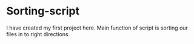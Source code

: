# Sorting-script
I have created my first project here. Main function of script is sorting our files in to right directions. 
